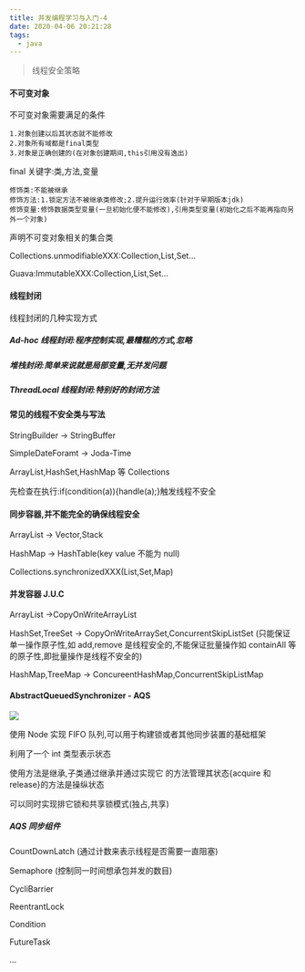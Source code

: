 ```yaml
---
title: 并发编程学习与入门-4
date: 2020-04-06 20:21:28
tags:
  - java
---
```


> 线程安全策略

#### 不可变对象

不可变对象需要满足的条件

    1.对象创建以后其状态就不能修改
    2.对象所有域都是final类型
    3.对象是正确创建的(在对象创建期间,this引用没有逸出)

final 关键字:类,方法,变量

    修饰类:不能被继承
    修饰方法:1.锁定方法不被继承类修改;2.提升运行效率(针对于早期版本jdk)
    修饰变量:修饰数据类型变量(一旦初始化便不能修改),引用类型变量(初始化之后不能再指向另外一个对象)

声明不可变对象相关的集合类

Collections.unmodifiableXXX:Collection,List,Set...

Guava:ImmutableXXX:Collection,List,Set...

#### 线程封闭

线程封闭的几种实现方式

##### Ad-hoc 线程封闭:程序控制实现,最糟糕的方式,忽略

##### 堆栈封闭:简单来说就是局部变量,无并发问题

##### ThreadLocal 线程封闭:特别好的封闭方法

#### 常见的线程不安全类与写法

StringBuilder -> StringBuffer

SimpleDateForamt -> Joda-Time

ArrayList,HashSet,HashMap 等 Collections

先检查在执行:if(condition(a)){handle(a);}触发线程不安全

#### 同步容器,并不能完全的确保线程安全

ArrayList -> Vector,Stack

HashMap -> HashTable(key value 不能为 null)

Collections.synchronizedXXX(List,Set,Map)

#### 并发容器 J.U.C

ArrayList ->CopyOnWriteArrayList

HashSet,TreeSet -> CopyOnWriteArraySet,ConcurrentSkipListSet (只能保证单一操作原子性,如 add,remove 是线程安全的,不能保证批量操作如 containAll 等的原子性,即批量操作是线程不安全的)

HashMap,TreeMap -> ConcureentHashMap,ConcurrentSkipListMap

#### AbstractQueuedSynchronizer - AQS

![](/images/AQS.jpg)

使用 Node 实现 FIFO 队列,可以用于构建锁或者其他同步装置的基础框架

利用了一个 int 类型表示状态

使用方法是继承,子类通过继承并通过实现它 的方法管理其状态{acquire 和 release}的方法是操纵状态

可以同时实现排它锁和共享锁模式(独占,共享)

##### AQS 同步组件

CountDownLatch (通过计数来表示线程是否需要一直阻塞)

Semaphore (控制同一时间想承包并发的数目)

CycliBarrier

ReentrantLock

Condition

FutureTask

...
